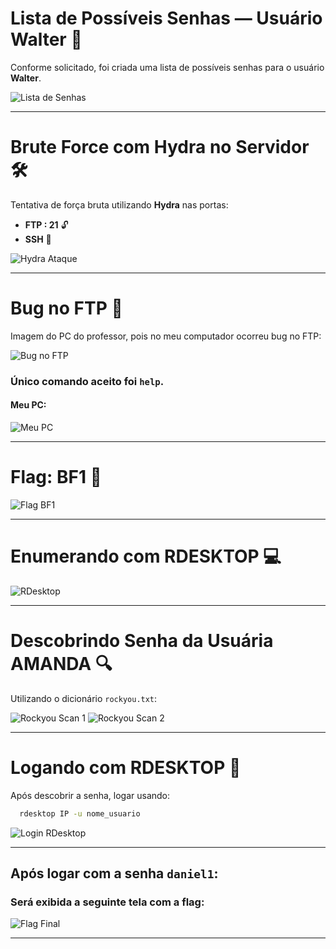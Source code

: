 # Lista de Possíveis Senhas — Usuário Walter 🔑

Conforme solicitado, foi criada uma lista de possíveis senhas para o usuário **Walter**.

![Lista de Senhas](https://github.com/user-attachments/assets/2fbb4656-90c4-4218-8ef7-dd8ac1bf4248)

---

# Brute Force com Hydra no Servidor 🛠️

Tentativa de força bruta utilizando **Hydra** nas portas:

- **FTP : 21** 🔓
- **SSH** 🔐

![Hydra Ataque](https://github.com/user-attachments/assets/1eb575c9-05ac-48f2-9b31-f0243f7fbd5c)

---

# Bug no FTP 🐞

Imagem do PC do professor, pois no meu computador ocorreu bug no FTP:

![Bug no FTP](https://github.com/user-attachments/assets/16d3e256-e2d4-4de1-b872-5aa397800883)

### Único comando aceito foi `help`.

#### Meu PC:

![Meu PC](https://github.com/user-attachments/assets/c5db73d0-fce7-491c-a1d3-cbf4fd730504)

---

# Flag: BF1 🎌

![Flag BF1](https://github.com/user-attachments/assets/0e13695d-6321-4f02-8952-9d773b8afa11)

---

# Enumerando com RDESKTOP 💻

![RDesktop](https://github.com/user-attachments/assets/c0e5d80c-e490-4d66-86f1-1774e01cbe6e)

---

# Descobrindo Senha da Usuária AMANDA 🔍

Utilizando o dicionário `rockyou.txt`:

![Rockyou Scan 1](https://github.com/user-attachments/assets/6a2c6a12-d25b-4786-b878-bd3eeb1c857e)
![Rockyou Scan 2](https://github.com/user-attachments/assets/d4f09945-f6b1-49c3-9961-e48b89769aa5)

---

# Logando com RDESKTOP 🔐

Após descobrir a senha, logar usando:


```bash
  rdesktop IP -u nome_usuario
```

![Login RDesktop](https://github.com/user-attachments/assets/ec2ff825-e6cc-456d-b14f-f8dcb0f805b7)

---

## Após logar com a senha `daniel1`:

### Será exibida a seguinte tela com a **flag**:

![Flag Final](https://github.com/user-attachments/assets/401748d8-6248-4cdc-8d4f-f04758254e4b)

---
